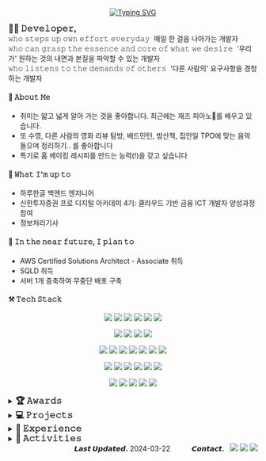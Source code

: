 <div align="center">
  <a href="https://git.io/typing-svg"><img src="https://readme-typing-svg.demolab.com?font=Josefin+Sans&size=30&duration=2000&pause=1000&color=6E85B7&center=true&width=435&lines=Hi%2C+I'm+KYEONGSEO+CHOI" alt="Typing SVG" /></a>
</div>

<strong style="font-size: larger;">👩‍💻 𝙳𝚎𝚟𝚎𝚕𝚘𝚙𝚎𝚛, </strong> <br>
𝚠𝚑𝚘 𝚜𝚝𝚎𝚙𝚜 𝚞𝚙 𝚘𝚠𝚗 𝚎𝚏𝚏𝚘𝚛𝚝 𝚎𝚟𝚎𝚛𝚢𝚍𝚊𝚢 &nbsp;매일 한 걸음 나아가는 개발자</br>
𝚠𝚑𝚘 𝚌𝚊𝚗 𝚐𝚛𝚊𝚜𝚙 𝚝𝚑𝚎 𝚎𝚜𝚜𝚎𝚗𝚌𝚎 𝚊𝚗𝚍 𝚌𝚘𝚛𝚎 𝚘𝚏 𝚠𝚑𝚊𝚝 𝚠𝚎 𝚍𝚎𝚜𝚒𝚛𝚎 &nbsp;'우리가' 원하는 것의 내면과 본질을 파악할 수 있는 개발자</br>
𝚠𝚑𝚘 𝚕𝚒𝚜𝚝𝚎𝚗𝚜 𝚝𝚘 𝚝𝚑𝚎 𝚍𝚎𝚖𝚊𝚗𝚍𝚜 𝚘𝚏 𝚘𝚝𝚑𝚎𝚛𝚜 &nbsp;'다른 사람의' 요구사항을 경청하는 개발자</br>

<div><h4>🍋 𝙰𝚋𝚘𝚞𝚝 𝙼𝚎 </h4>
  <ul>
   <li>취미는 얇고 넓게 알아 가는 것을 좋아합니다. 최근에는 재즈 피아노🎹를 배우고 있습니다.</li>
   <li>또 수영, 다른 사람의 영화 리뷰 탐방, 배드민턴, 밤산책, 집안일 TPO에 맞는 음악 들으며 정리하기.. 를 좋아합니다</li>
   <li>특기로 홈 베이킹 레시피를 만드는 능력(!)을 갖고 싶습니다</li>
  </ul>
</div>

<div><h4>🐢 𝚆𝚑𝚊𝚝 𝙸'𝚖 𝚞𝚙 𝚝𝚘 </h4>
  <ul>
   <li>하루한글 백엔드 엔지니어</li>
   <li>신한투자증권 프로 디지털 아카데미 4기: 클라우드 기반 금융 ICT 개발자 양성과정 참여</li>
   <li>정보처리기사</li>
  </ul>
</div>

<div><h4>🎯 𝙸𝚗 𝚝𝚑𝚎 𝚗𝚎𝚊𝚛 𝚏𝚞𝚝𝚞𝚛𝚎, 𝙸 𝚙𝚕𝚊𝚗 𝚝𝚘 </h4>
  <ul>
   <li>AWS Certified Solutions Architect - Associate 취득 </li>
   <li>SQLD 취득</li>
   <li>서버 1개 증축하여 무중단 배포 구축</li>
  </ul>
</div>


<!-- <div align="center"> <h3>⚒ 𝚃𝙴𝙲𝙷 𝚂𝚃𝙰𝙲𝙺</h3> </div> -->
<h4>⚒ 𝚃𝚎𝚌𝚑 𝚂𝚝𝚊𝚌𝚔</h4>
<div align="center">
<p> 
  <img src="https://img.shields.io/badge/Java-007396?style=flat-square&logo=Java&logoColor=white"/>
  <img src="https://img.shields.io/badge/python-3776AB?style=flat-square&logo=python&logoColor=white">
  <img src="https://img.shields.io/badge/c++-00599C?style=flat-square&logo=c%2B%2B&logoColor=white">
  <img src="https://img.shields.io/badge/javascript-F7DF1E?style=flat-square&logo=javascript&logoColor=black"> 
  <img src="https://img.shields.io/badge/html5-E34F26?style=flat-square&logo=html5&logoColor=white"> 
  <img src="https://img.shields.io/badge/css-1572B6?style=flat-square&logo=css3&logoColor=white"> 
</p>
<p>
  <img src="https://img.shields.io/badge/Spring Boot-6DB33F?style=flat-square&logo=SpringBoot&logoColor=white"/>
  <img src="https://img.shields.io/badge/Postman-FF6C37?style=flat-square&logo=postman&logoColor=white"/>
  <img src="https://img.shields.io/badge/Spring Data JPA-6DB33F?style=flat-square&logo=spring&logoColor=white"/>
  <img src="https://img.shields.io/badge/Node.js-339933?style=flat-square&logo=nodedotjs&logoColor=white"/>
<!--  <img src="https://img.shields.io/badge/React-61DAFB?style=flat-square&logo=React&logoColor=black"/>
  <img src="https://img.shields.io/badge/jquery-0769AD?style=flat-square&logo=jquery&logoColor=white">
  <img src="https://img.shields.io/badge/Android-3DDC84?style=flat-square&logo=Android&logoColor=white"/>         -->
</p>
<p>
  <img src="https://img.shields.io/badge/Apache Tomcat-F8DC75?style=flat-square&logo=apachetomcat&logoColor=black"/>
  <img src="https://img.shields.io/badge/AWS RDS-527FFF?style=flat-square&logo=amazonrds&logoColor=white"/>
  <img src="https://img.shields.io/badge/AWS ec2-FF9900?style=flat-square&logo=amazonec2&logoColor=white"/>
  <img src="https://img.shields.io/badge/AWS S3-527FFF?style=flat-square&logo=amazons3&logoColor=white"/>
  <img src="https://img.shields.io/badge/Github Actions-2088FF?style=flat-square&logo=githubactions&logoColor=white"/>
  <img src="https://img.shields.io/badge/Grafana-F46800?style=flat-square&logo=grafana&logoColor=white"/>
  <img src="https://img.shields.io/badge/Prometheus-E6522C?style=flat-square&logo=prometheus&logoColor=white"/>
</p>
<p>
  <img src="https://img.shields.io/badge/Linux-FCC624?style=flat-square&logo=linux&logoColor=white"/>
  <img src="https://img.shields.io/badge/Ubuntu 18.04, 20.04-E95420?style=flat-square&logo=ubuntu&logoColor=white"/>
  <img src="https://img.shields.io/badge/Synology NAS-B5B5B6?style=flat-square&logo=synology&logoColor=black"/>
  <img src="https://img.shields.io/badge/Firebase-FFCA28?style=flat-square&logo=firebase&logoColor=white">
  <img src="https://img.shields.io/badge/Oracle-F80000?style=flat-square&logo=oracle&logoColor=white"/>
  <img src="https://img.shields.io/badge/MySQL-4479A1?style=flat-square&logo=mysql&logoColor=white"/>
</p>
<p>
  <img src="https://img.shields.io/badge/Docker-2496ED?style=flat-square&logo=Docker&logoColor=white"/>
  <img src="https://img.shields.io/badge/Git-F05032?style=flat-square&logo=git&logoColor=white"/>
  <img src="https://img.shields.io/badge/Slack-4A154B?style=flat-square&logo=Slack&logoColor=white"/>
  <img src="https://img.shields.io/badge/Notion-000000?style=flat-square&logo=notion&logoColor=white"/>
  <img src="https://img.shields.io/badge/Discord-5865F2?style=flat-square&logo=discord&logoColor=white"/>
</p>
</div>

<!-- 로고 아이콘은 https://simpleicons.org/ 이곳에서 가져오기 
DETAILS: <img src="https://img.shields.io/badge/표시할 이름-배경 색상?style=flat-square&logo=로고 아이콘 가져오기&logoColor=로고 색상"/>
  <img src="https://img.shields.io/badge/ - ?style=flat-square&logo= &logoColor=white"/>
-->

<details>
<summary><strong style="font-size: larger;">🏆 𝙰𝚠𝚊𝚛𝚍𝚜</strong></summary>
  <div>
    <ul>
      <li>[Huawei ICT Academy] <b>Hauwei ICT Competition 2023-2024 Korea</b> - National Competition: <b>Cloud Track 4th Awards</b>, 2023.12 <br/></li>
      <li>[한국수자원공사] 제3회 SDGs 소셜벤처 챔피언십 - 동상, 2023.11</li>
    </ul>
  </div>
</details>
<details>
<summary><strong style="font-size: larger;">💻 𝙿𝚛𝚘𝚓𝚎𝚌𝚝𝚜</strong></summary>
  <div>
    <ul>
      <li><b>한글 교육 애플리케이션 하루한글</b> 백엔드 개발, 2023.07 ~ current <br/></li>
      <li><a href="https://www.eiric.or.kr/literature/ser_view.php?SnxGubun=INME&mode=&searchCate=literature&more=Y&research=Y&re_q1=&gu=INME001G7&cmd=qryview&SnxIndxNum=248605&rownum=2&totalCnt=12&q1_t=7KO87KKF7ZmU&listUrl=L3NlYXJjaC9yZXN1bHQucGhwP1NueEd1YnVuPUlOTUUmbW9kZT0mc2VhcmNoQ2F0ZT1saXRlcmF0dXJlJnExPSVDMSVENiVDMSVCRSVDOCVBRCZtb3JlPVkmZjE9TU4mcmVzZWFyY2g9WSZyZV9xMT0=&q1=%C1%D6%C1%BE%C8%AD"><b>스마트미러를 활용한 노인 건강 증진 자세 분류 시스템</b></a>, 2022.03 ~ 2022.12</li>
      <li><a href="https://github.com/kyeongseo90/RedCedarDetection">Red Cedar Tree를 감지하기 위한 <b>‘Haar Cascade‘와 ‘YOLOv4‘ 모델의 성능 비교</b></a>, 2021.10 ~ 2021.12 </li>
      <li><a href="https://github.com/kyeongseo90/CleanDining2">CleanDining: 위생 음식점 지도 서비스</a>, 2022.10 ~ 2022.12</li>
      <li>기업사회프로젝트 <b>뉴로서킷 두피 측정 머신러닝 모델 및 데모 웹 개발</b>,  2022.07 ~ 2023.03 </li>
      <li><a href="http://ktccs.kips.or.kr/digital-library/25826"><b>에지 컴퓨팅 환경에서 비콘을 활용한 특수건물 화재 경보 시스템 개선 방안 연구</b></a>, 2021.03 ~ 2021.07 </li>
    </ul>
  </div>
</details>
<details>
<summary><strong style="font-size: larger;">🎫 𝙴𝚡𝚙𝚎𝚛𝚒𝚎𝚗𝚌𝚎</strong></summary>
  <div>
    <ul>
      <li>창업동아리 <b>‘GND’ 백엔드 개발자</b>, 2023.07 ~ current <br/></li>
      <li><b>인공지능 연구실 서버관리자</b>, 2022.01 ~ 2023.06</li>
      <li>SW 동아리 ‘FARM’ 운영진, 2022.03 ~ 2023.02 </li>
      <li><b>K-Square Capstone Design Program at Purdue Univ</b>, 2021.10 - 12</li>
      <li><b>CPLEX 활용 Crew Pairing 알고리즘</b> 개발 연구원, 2022.03 </li>
    </ul>
  </div>
</details>
<details>
<summary><strong style="font-size: larger;">🎨 𝙰𝚌𝚝𝚒𝚟𝚒𝚝𝚒𝚎𝚜</strong></summary>
  <div>
    <ul>
      <li> 삼성생명 금융 아카데미, 2023.08 <br/></li>
    </ul>
  </div>
</details>

<!--
[![Solved.ac Profile](http://mazassumnida.wtf/api/generate_badge?boj=rudtjml21)](https://solved.ac/rudtjml21)
![GitHub stats](https://github-readme-stats.vercel.app/api?username=kyeongseo90&show_icons=true&theme=Gradient)  
-->

<div align="right"> 
  <b>𝙇𝙖𝙨𝙩 𝙐𝙥𝙙𝙖𝙩𝙚𝙙.</b> 2024-03-22 &nbsp;&nbsp;&nbsp;&nbsp; &nbsp;&nbsp;&nbsp;&nbsp;
  <b>𝘾𝙤𝙣𝙩𝙖𝙘𝙩.</b> &nbsp;
  <a href="https://www.linkedin.com/in/%EA%B2%BD%EC%84%9C-%EC%B5%9C-60298325a?utm_source=share&utm_campaign=share_via&utm_content=profile&utm_medium=android_app"><img src="https://img.shields.io/badge/LinkedIn-0A66C2?style=flat-square&logo=linkedin&logoColor=white"/></a>
  <a href="mailto:rudtj9099@gmail.com"><img src="https://img.shields.io/badge/Email-EA4335?style=flat-square&logo=gmail&logoColor=white"/></a> 
  <a href="https://velog.io/@froajnzd"><img src="https://img.shields.io/badge/Velog-20C997?style=flat-square&logo=velog&logoColor=white"/></a>
</div>

<!--
[![Velog](https://velog-readme-stats.vercel.app/api?name=froajnzd)](https://velog.io/@froajnzd) 

  &nbsp;&nbsp;
  <a href="mailto:rudtj9099@gmail.com">rudtj9099@gmail.com</a> &nbsp;&nbsp;&nbsp;
  https://velog.io/@froajnzd 
-->
